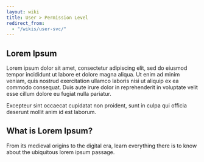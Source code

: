 ```yaml
---
layout: wiki
title: User > Permission Level
redirect_from:
  - "/wikis/user-svc/"
---
```


## Lorem Ipsum 
Lorem ipsum dolor sit amet, consectetur adipiscing elit, sed do eiusmod tempor 
incididunt ut labore et dolore magna aliqua. Ut enim ad minim veniam, quis nostrud 
exercitation ullamco laboris nisi ut aliquip ex ea commodo consequat. Duis aute irure 
dolor in reprehenderit in voluptate velit esse cillum dolore eu fugiat nulla pariatur. 

Excepteur sint occaecat cupidatat non proident, sunt in culpa qui officia deserunt mollit anim id est laborum.

## What is Lorem Ipsum?
From its medieval origins to the digital era, learn everything there is to know about the ubiquitous
lorem ipsum passage.